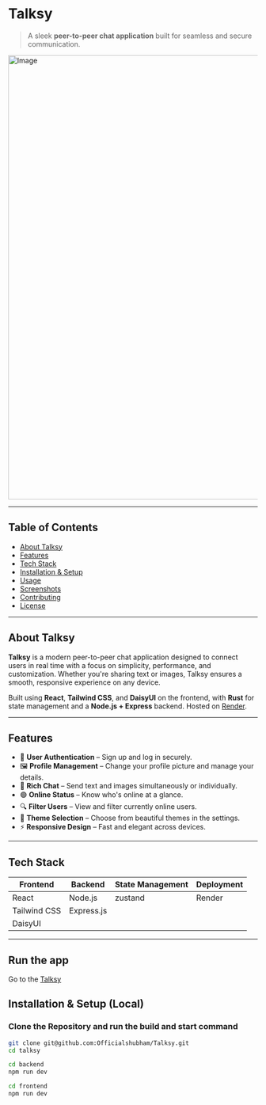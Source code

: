 # Talksy

> A sleek **peer-to-peer chat application** built for seamless and secure communication.

<img width="1800" height="898" alt="Image" src="https://github.com/user-attachments/assets/8ead05c6-1c86-45dc-9020-af24a6a61a89" /> 

---

## Table of Contents

- [About Talksy](#about-talksy)  
- [Features](#features)  
- [Tech Stack](#tech-stack)  
- [Installation & Setup](#installation--setup)  
- [Usage](#usage)  
- [Screenshots](#screenshots)  
- [Contributing](#contributing)  
- [License](#license)  

---

## About Talksy

**Talksy** is a modern peer-to-peer chat application designed to connect users in real time with a focus on simplicity, performance, and customization. Whether you're sharing text or images, Talksy ensures a smooth, responsive experience on any device.

Built using **React**, **Tailwind CSS**, and **DaisyUI** on the frontend, with **Rust** for state management and a **Node.js + Express** backend. Hosted on [Render](https://render.com).

---

## Features

- 🔐 **User Authentication** – Sign up and log in securely.
- 🖼️ **Profile Management** – Change your profile picture and manage your details.
- 💬 **Rich Chat** – Send text and images simultaneously or individually.
- 🟢 **Online Status** – Know who's online at a glance.
- 🔍 **Filter Users** – View and filter currently online users.
- 🎨 **Theme Selection** – Choose from beautiful themes in the settings.
- ⚡ **Responsive Design** – Fast and elegant across devices.

---

## Tech Stack

| Frontend            | Backend          | State Management | Deployment |
|---------------------|------------------|------------------|------------|
| React               | Node.js          | zustand             | Render     |
| Tailwind CSS        | Express.js       |                  |            |
| DaisyUI             |                  |                  |            |

---
## Run the app

Go to the [Talksy](https://talksy-v6kw.onrender.com/)

## Installation & Setup (Local)

### Clone the Repository and run the build and start command

```bash
git clone git@github.com:Officialshubham/Talksy.git
cd talksy

cd backend
npm run dev

cd frontend
npm run dev


